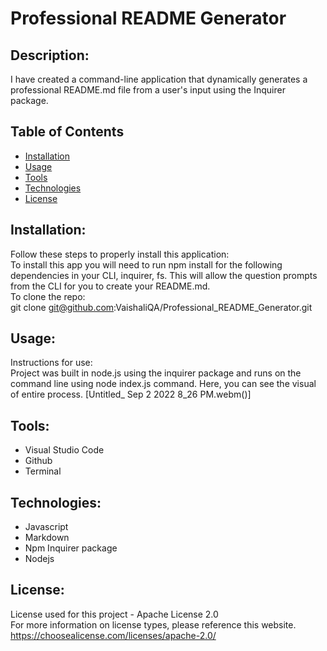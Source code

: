 # Professional README Generator

  ## Description:
  I have created a command-line application that dynamically generates a professional README.md file from a user's input using the Inquirer package.

  ## Table of Contents 
  - [Installation](#installation)
  - [Usage](#usage)
  - [Tools](#tools)
  - [Technologies](#technologies)
  - [License](#license)
    
  ## Installation:
  Follow these steps to properly install this application:<br>
  To install this app you will need to run npm install for the following dependencies in your CLI, inquirer, fs. This will allow the question prompts from the CLI for you to create your README.md. <br>
  To clone the repo: <br>
       git clone git@github.com:VaishaliQA/Professional_README_Generator.git

  ## Usage:
  Instructions for use: <br>
  Project was built in node.js using the inquirer package and runs on the command line using node index.js command.
  Here, you can see the visual of entire process.
  [Untitled_ Sep 2 2022 8_26 PM.webm()]

 
  ## Tools:
  - Visual Studio Code
  - Github
  - Terminal
  
  ## Technologies:
  - Javascript
  - Markdown
  - Npm Inquirer package
  - Nodejs
 
  ## License:
  License used for this project - Apache License 2.0 <br>
  For more information on license types, please reference this website. <br>
  https://choosealicense.com/licenses/apache-2.0/
